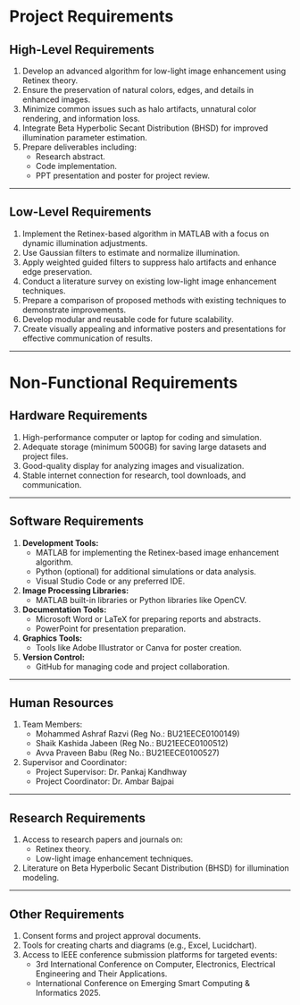 # **Project Requirements**

## **High-Level Requirements**
1. Develop an advanced algorithm for low-light image enhancement using Retinex theory.
2. Ensure the preservation of natural colors, edges, and details in enhanced images.
3. Minimize common issues such as halo artifacts, unnatural color rendering, and information loss.
4. Integrate Beta Hyperbolic Secant Distribution (BHSD) for improved illumination parameter estimation.
5. Prepare deliverables including:
   - Research abstract.
   - Code implementation.
   - PPT presentation and poster for project review.

---

## **Low-Level Requirements**
1. Implement the Retinex-based algorithm in MATLAB with a focus on dynamic illumination adjustments.
2. Use Gaussian filters to estimate and normalize illumination.
3. Apply weighted guided filters to suppress halo artifacts and enhance edge preservation.
4. Conduct a literature survey on existing low-light image enhancement techniques.
5. Prepare a comparison of proposed methods with existing techniques to demonstrate improvements.
6. Develop modular and reusable code for future scalability.
7. Create visually appealing and informative posters and presentations for effective communication of results.

---
# **Non-Functional Requirements**

## **Hardware Requirements**
1. High-performance computer or laptop for coding and simulation.
2. Adequate storage (minimum 500GB) for saving large datasets and project files.
3. Good-quality display for analyzing images and visualization.
4. Stable internet connection for research, tool downloads, and communication.

---

## **Software Requirements**
1. **Development Tools:**
   - MATLAB for implementing the Retinex-based image enhancement algorithm.
   - Python (optional) for additional simulations or data analysis.
   - Visual Studio Code or any preferred IDE.
2. **Image Processing Libraries:**
   - MATLAB built-in libraries or Python libraries like OpenCV.
3. **Documentation Tools:**
   - Microsoft Word or LaTeX for preparing reports and abstracts.
   - PowerPoint for presentation preparation.
4. **Graphics Tools:**
   - Tools like Adobe Illustrator or Canva for poster creation.
5. **Version Control:**
   - GitHub for managing code and project collaboration.

---

## **Human Resources**
1. Team Members:
   - Mohammed Ashraf Razvi (Reg No.: BU21EECE0100149)
   - Shaik Kashida Jabeen (Reg No.: BU21EECE0100512)
   - Avva Praveen Babu (Reg No.: BU21EECE0100527)
2. Supervisor and Coordinator:
   - Project Supervisor: Dr. Pankaj Kandhway
   - Project Coordinator: Dr. Ambar Bajpai

---

## **Research Requirements**
1. Access to research papers and journals on:
   - Retinex theory.
   - Low-light image enhancement techniques.
2. Literature on Beta Hyperbolic Secant Distribution (BHSD) for illumination modeling.

---

## **Other Requirements**
1. Consent forms and project approval documents.
2. Tools for creating charts and diagrams (e.g., Excel, Lucidchart).
3. Access to IEEE conference submission platforms for targeted events:
   - 3rd International Conference on Computer, Electronics, Electrical Engineering and Their Applications.
   - International Conference on Emerging Smart Computing & Informatics 2025.
